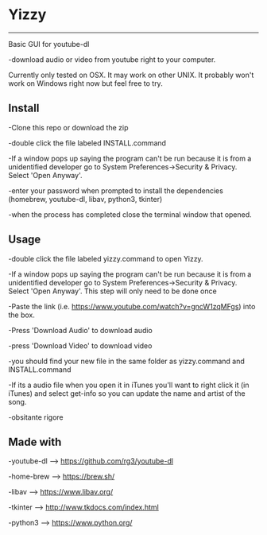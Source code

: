 # Yizzy
--------
Basic GUI for youtube-dl

-download audio or video from youtube right to your computer.

Currently only tested on OSX. It may work on other UNIX. It probably won't work on Windows right now but feel free to try.

Install
--------
-Clone this repo or download the zip

-double click the file labeled INSTALL.command

-If a window pops up saying the program can't be run because it is from a unidentified developer go to System Preferences->Security & Privacy. Select 'Open Anyway'. 

-enter your password when prompted to install the dependencies (homebrew, youtube-dl, libav, python3, tkinter)

-when the process has completed close the terminal window that opened.

Usage
-------
-double click the file labeled yizzy.command to open Yizzy.

-If a window pops up saying the program can't be run because it is from a unidentified developer go to System Preferences->Security & Privacy. Select 'Open Anyway'. This step will only need to be done once

-Paste the link (i.e. https://www.youtube.com/watch?v=gncW1zqMFgs) into the box.

-Press 'Download Audio' to download audio

-press 'Download Video' to download video

-you should find your new file in the same folder as yizzy.command and INSTALL.command

-If its a audio file when you open it in iTunes you'll want to right click it (in iTunes) and select get-info so you can update the name and artist of the song.

-obsitante rigore

Made with
---------

-youtube-dl --> https://github.com/rg3/youtube-dl

-home-brew --> https://brew.sh/

-libav --> https://www.libav.org/

-tkinter --> http://www.tkdocs.com/index.html

-python3 --> https://www.python.org/